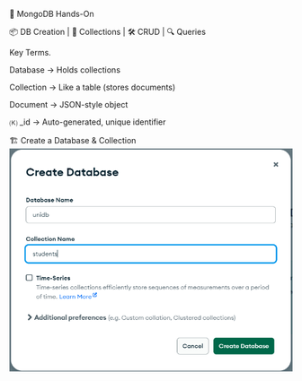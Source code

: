 🍃 MongoDB Hands-On

📦 DB Creation | 📁 Collections | 🛠️ CRUD | 🔍 Queries



Key Terms.

  Database → Holds collections

  Collection → Like a table (stores documents)

  Document → JSON-style object

  🄚 _id →  Auto-generated, unique identifier



🏗️ Create a Database & Collection
!['1.createDB.png'](./Images/1.createDB.png)
